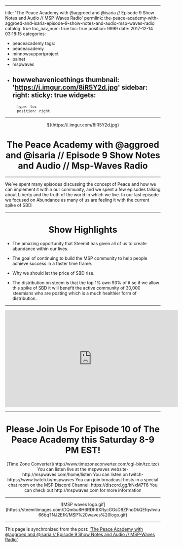 
---
title: 'The Peace Academy with @aggroed and @isaria // Episode 9 Show Notes and Audio // MSP-Waves Radio'
permlink: the-peace-academy-with-aggroed-and-isaria-episode-9-show-notes-and-audio-msp-waves-radio
catalog: true
toc_nav_num: true
toc: true
position: 9999
date: 2017-12-14 03:18:15
categories:
- peaceacademy
tags:
- peaceacademy
- minnowsupportproject
- palnet
- mspwaves
- howwehavenicethings
thumbnail: 'https://i.imgur.com/8iR5Y2d.jpg'
sidebar:
    right:
        sticky: true
widgets:
    -
        type: toc
        position: right
---


<center> ![](https://i.imgur.com/8iR5Y2d.jpg) </center>



# <center> The Peace Academy with @aggroed and @isaria // Episode 9 Show Notes and Audio //  Msp-Waves Radio </center>



---



We’ve spent many episodes discussing the concept of Peace and how we can implement it within our community, and we spent a few episodes talking about Liberty and the truth of the world in which we live.
In our last episode we focused on Abundance as many of us are feeling it with the current spike of SBD!



---



# <center> Show Highlights  </center>

* The amazing opportunity that Steemit has given all of us to create abundance within our lives.

* The goal of continuing to build the MSP community to help people achieve success in a faster time frame.

* Why we should let the price of SBD rise.

* The distribution on steem is that the top 1% own 93% of it so if we allow this spike of SBD it will benefit the active community of 30,000 steemians who are posting which is a much healthier form of distribution.



---

<iframe width="560" height="315" src="https://www.youtube.com/embed/vZkj_PeKcXY" frameborder="0" gesture="media" allow="encrypted-media" allowfullscreen></iframe>



---






# <center> Please Join Us For Episode 10 of The Peace Academy this Saturday 8-9 PM EST! </center>
<center> [Time Zone Converter](http://www.timezoneconverter.com/cgi-bin/tzc.tzc) </center>

<center> You can listen live at the mspwaves website- http://mspwaves.com/home/listen
You can listen on twitch- https://www.twitch.tv/mspwaves
You can join broadcast hosts in a special chat room on the MSP Discord Channel: https://discord.gg/kNxM7T6
You can check out http://mspwaves.com for more information </center>


---

<center> ![MSP waves logo.gif](https://steemitimages.com/DQmbu8H6RDh6XRycGGsD8ZFnoDkQEfqvhviu66bqTNJ2EfK/MSP%20waves%20logo.gif)
</center>

- - -

This page is synchronized from the post: ['The Peace Academy with @aggroed and @isaria // Episode 9 Show Notes and Audio // MSP-Waves Radio'](https://steemit.com/@aggroed/the-peace-academy-with-aggroed-and-isaria-episode-9-show-notes-and-audio-msp-waves-radio)
